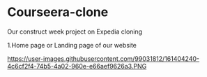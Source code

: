 # Courseera-clone

Our construct week project on Expedia cloning

1.Home page or Landing page of our website

https://user-images.githubusercontent.com/99031812/161404240-4c6cf2f4-74b5-4a02-960e-e66aef9626a3.PNG



